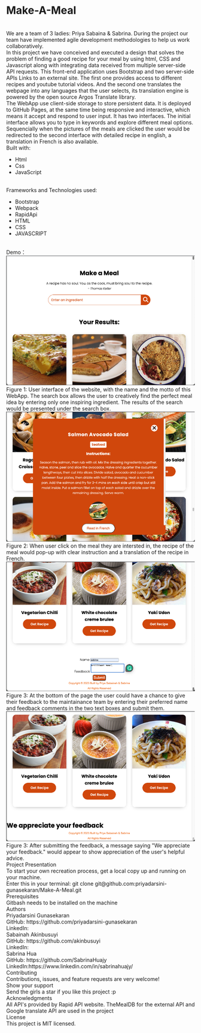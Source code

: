 # Make-A-Meal
<br>
We are a team of 3 ladies: Priya Sabaina & Sabrina. During the project our team have implemented agile development methodologies to help us work collaboratively.

<br>
In this project we have conceived and executed a design that solves the problem of finding a good recipe for your meal by using html, CSS and Javascript along with integrating data received from multiple server-side API requests. This front-end application uses Bootstrap and two server-side APIs Links to an external site. The first one provides access to different recipes and youtube tutorial videos. And the second one translates the webpage into any languages that the user selects, its translation engine is powered by the open source Argos Translate library.

<br>
The WebApp use client-side storage to store persistent data. It is deployed to GitHub Pages, at the same time being responsive and interactive, which means it accept and respond to user input. It has two interfaces. The initial interface allows you to type in keywords and explore different meal options. Sequencially when the pictures of the meals are clicked the user would be redirected to the second interface with detailed recipe in english, a translation in French is also available.

<br>
Built with:
<ul>
<li>
Html
</li>
<li>
Css
</li>
<li>
JavaScript
</li>
</ul>

<br>
Frameworks and Technologies used:
<ul>
<li>
Bootstrap
</li>
<li>
Webpack
</li>
<li>
RapidApi
</li>
<li>
HTML
</li>
<li>
CSS
</li>
<li>
JAVASCRIPT
</ul>

<br>
Demo：

<br>
<img src="assets\lmages\frontpage.png" alt="screenshot of the frontpage">
Figure 1: User interface of the website, with the name and the motto of this WebApp. The search box allows the user to creatively find the perfect meal idea by entering only one inspiring ingredient. 
The results of the search would be presented under the search box.

<br>
<img src="assets\lmages\recipe.png" alt="screenshot of the pop-up recipe">
Figure 2: When user click on the meal they are intersted in, the recipe of the meal would pop-up with clear instruction and a translation of the recipe in French.

<br>
<img src="assets\lmages\feedbackform.png" alt="screenshot of the feedback form">
Figure 3: At the bottom of the page the user could have a chance to give their feedback to the maintainance team by entering their preferred name and feedback comments in the two text boxes and submit them.

<br>
<img src="assets\lmages\feedbackpage.png" alt="screenshot of the feedback page">
Figure 3: After submitting the feedback, a message saying "We appreciate your feedback." would appear to show appreciation of the user's helpful advice.

<br>
Project Presentation

<br>
To start your own recreation process, get a local copy up and running on your machine.

<br>
Enter this in your terminal:
git clone git@github.com:priyadarsini-gunasekaran/Make-A-Meal.git

<br>
Prerequisites
<br>
Gitbash needs to be installed on the machine

<br>
Authors

<br>
Priyadarsini Gunasekaran
<br>
GitHub: https://github.com/priyadarsini-gunasekaran
<br>
LinkedIn: 

<br>
Sabainah Akinbusuyi
<br>
GitHub: https://github.com/akinbusuyi
<br>
LinkedIn: 

<br>
Sabrina Hua
<br>
GitHub: https://github.com/SabrinaHuajy
<br>
LinkedIn:https://www.linkedin.com/in/sabrinahuajy/

<br>
Contributing
<br>
Contributions, issues, and feature requests are very welcome!

<br>
Show your support
<br>
Send the girls a star if you like this project :p

<br>
Acknowledgments
<br>
All API's provided by Rapid API website. TheMealDB for the external API and Google translate API are used in the project

<br>
License
<br>
This project is MIT licensed.


